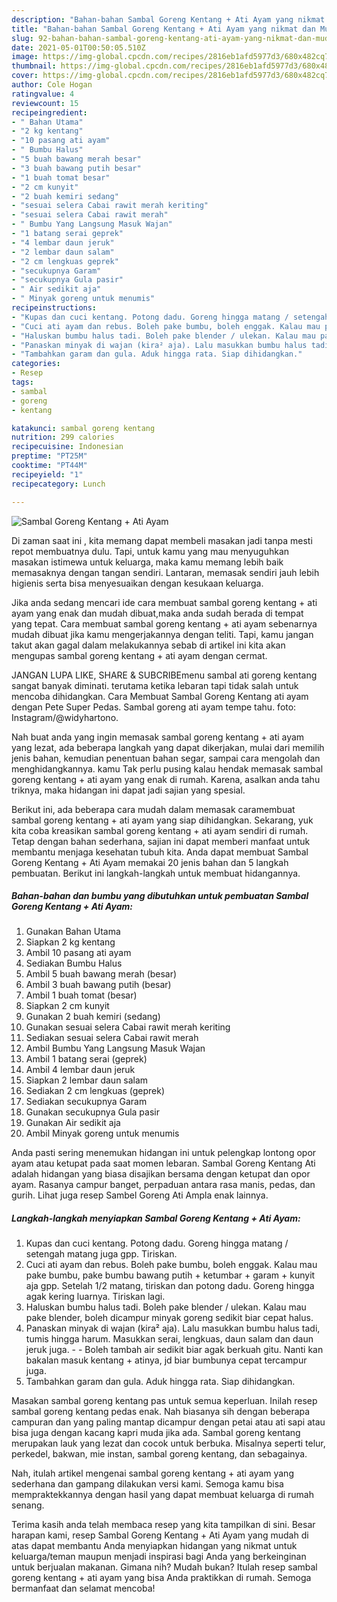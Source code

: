 ```yaml
---
description: "Bahan-bahan Sambal Goreng Kentang + Ati Ayam yang nikmat dan Mudah Dibuat"
title: "Bahan-bahan Sambal Goreng Kentang + Ati Ayam yang nikmat dan Mudah Dibuat"
slug: 92-bahan-bahan-sambal-goreng-kentang-ati-ayam-yang-nikmat-dan-mudah-dibuat
date: 2021-05-01T00:50:05.510Z
image: https://img-global.cpcdn.com/recipes/2816eb1afd5977d3/680x482cq70/sambal-goreng-kentang-ati-ayam-foto-resep-utama.jpg
thumbnail: https://img-global.cpcdn.com/recipes/2816eb1afd5977d3/680x482cq70/sambal-goreng-kentang-ati-ayam-foto-resep-utama.jpg
cover: https://img-global.cpcdn.com/recipes/2816eb1afd5977d3/680x482cq70/sambal-goreng-kentang-ati-ayam-foto-resep-utama.jpg
author: Cole Hogan
ratingvalue: 4
reviewcount: 15
recipeingredient:
- " Bahan Utama"
- "2 kg kentang"
- "10 pasang ati ayam"
- " Bumbu Halus"
- "5 buah bawang merah besar"
- "3 buah bawang putih besar"
- "1 buah tomat besar"
- "2 cm kunyit"
- "2 buah kemiri sedang"
- "sesuai selera Cabai rawit merah keriting"
- "sesuai selera Cabai rawit merah"
- " Bumbu Yang Langsung Masuk Wajan"
- "1 batang serai geprek"
- "4 lembar daun jeruk"
- "2 lembar daun salam"
- "2 cm lengkuas geprek"
- "secukupnya Garam"
- "secukupnya Gula pasir"
- " Air sedikit aja"
- " Minyak goreng untuk menumis"
recipeinstructions:
- "Kupas dan cuci kentang. Potong dadu. Goreng hingga matang / setengah matang juga gpp. Tiriskan."
- "Cuci ati ayam dan rebus. Boleh pake bumbu, boleh enggak. Kalau mau pake bumbu, pake bumbu bawang putih + ketumbar + garam + kunyit aja gpp. Setelah 1/2 matang, tiriskan dan potong dadu. Goreng hingga agak kering luarnya. Tiriskan lagi."
- "Haluskan bumbu halus tadi. Boleh pake blender / ulekan. Kalau mau pake blender, boleh dicampur minyak goreng sedikit biar cepat halus."
- "Panaskan minyak di wajan (kira² aja). Lalu masukkan bumbu halus tadi, tumis hingga harum. Masukkan serai, lengkuas, daun salam dan daun jeruk juga.  Boleh tambah air sedikit biar agak berkuah gitu. Nanti kan bakalan masuk kentang + atinya, jd biar bumbunya cepat tercampur juga."
- "Tambahkan garam dan gula. Aduk hingga rata. Siap dihidangkan."
categories:
- Resep
tags:
- sambal
- goreng
- kentang

katakunci: sambal goreng kentang 
nutrition: 299 calories
recipecuisine: Indonesian
preptime: "PT25M"
cooktime: "PT44M"
recipeyield: "1"
recipecategory: Lunch

---
```



![Sambal Goreng Kentang + Ati Ayam](https://img-global.cpcdn.com/recipes/2816eb1afd5977d3/680x482cq70/sambal-goreng-kentang-ati-ayam-foto-resep-utama.jpg)

Di zaman  saat ini , kita memang dapat membeli masakan jadi tanpa mesti repot membuatnya dulu. Tapi, untuk kamu yang mau menyuguhkan masakan istimewa untuk keluarga, maka kamu memang lebih baik memasaknya dengan tangan sendiri. Lantaran, memasak sendiri jauh lebih higienis serta bisa menyesuaikan dengan kesukaan keluarga.

Jika anda sedang mencari ide cara membuat sambal goreng kentang + ati ayam yang enak dan mudah dibuat,maka anda sudah berada di tempat yang tepat. Cara membuat sambal goreng kentang + ati ayam  sebenarnya mudah dibuat jika kamu mengerjakannya dengan teliti. Tapi, kamu jangan takut akan gagal dalam melakukannya 
sebab di artikel ini kita akan mengupas sambal goreng kentang + ati ayam dengan cermat.  

JANGAN LUPA LIKE, SHARE &amp; SUBCRIBEmenu sambal ati goreng kentang sangat banyak diminati. terutama ketika lebaran tapi tidak salah untuk mencoba dihidangkan. Cara Membuat Sambal Goreng Kentang ati ayam dengan Pete Super Pedas. Sambal goreng ati ayam tempe tahu. foto: Instagram/@widyhartono.

Nah buat anda yang ingin memasak sambal goreng kentang + ati ayam yang lezat, ada beberapa langkah yang dapat dikerjakan, mulai dari memilih jenis bahan, kemudian penentuan bahan segar, sampai cara mengolah dan menghidangkannya. kamu Tak perlu pusing kalau hendak memasak sambal goreng kentang + ati ayam yang enak di rumah. Karena, asalkan anda  tahu triknya, maka hidangan ini dapat jadi sajian yang spesial.

Berikut ini, ada beberapa cara mudah dalam memasak caramembuat sambal goreng kentang + ati ayam yang siap dihidangkan. Sekarang, yuk kita coba kreasikan sambal goreng kentang + ati ayam sendiri di rumah. Tetap dengan bahan sederhana, sajian ini dapat memberi manfaat untuk membantu menjaga kesehatan tubuh kita. Anda dapat membuat Sambal Goreng Kentang + Ati Ayam memakai 20 jenis bahan dan 5 langkah pembuatan. Berikut ini langkah-langkah untuk membuat hidangannya.

<!--inarticleads1-->

##### Bahan-bahan dan bumbu yang dibutuhkan untuk pembuatan Sambal Goreng Kentang + Ati Ayam:

1. Gunakan  Bahan Utama
1. Siapkan 2 kg kentang
1. Ambil 10 pasang ati ayam
1. Sediakan  Bumbu Halus
1. Ambil 5 buah bawang merah (besar)
1. Ambil 3 buah bawang putih (besar)
1. Ambil 1 buah tomat (besar)
1. Siapkan 2 cm kunyit
1. Gunakan 2 buah kemiri (sedang)
1. Gunakan sesuai selera Cabai rawit merah keriting
1. Sediakan sesuai selera Cabai rawit merah
1. Ambil  Bumbu Yang Langsung Masuk Wajan
1. Ambil 1 batang serai (geprek)
1. Ambil 4 lembar daun jeruk
1. Siapkan 2 lembar daun salam
1. Sediakan 2 cm lengkuas (geprek)
1. Sediakan secukupnya Garam
1. Gunakan secukupnya Gula pasir
1. Gunakan  Air sedikit aja
1. Ambil  Minyak goreng untuk menumis


Anda pasti sering menemukan hidangan ini untuk pelengkap lontong opor ayam atau ketupat pada saat momen lebaran. Sambal Goreng Kentang Ati adalah hidangan yang biasa disajikan bersama dengan ketupat dan opor ayam. Rasanya campur banget, perpaduan antara rasa manis, pedas, dan gurih. Lihat juga resep Sambel Goreng Ati Ampla enak lainnya. 

<!--inarticleads2-->

##### Langkah-langkah menyiapkan Sambal Goreng Kentang + Ati Ayam:

1. Kupas dan cuci kentang. Potong dadu. Goreng hingga matang / setengah matang juga gpp. Tiriskan.
1. Cuci ati ayam dan rebus. Boleh pake bumbu, boleh enggak. Kalau mau pake bumbu, pake bumbu bawang putih + ketumbar + garam + kunyit aja gpp. Setelah 1/2 matang, tiriskan dan potong dadu. Goreng hingga agak kering luarnya. Tiriskan lagi.
1. Haluskan bumbu halus tadi. Boleh pake blender / ulekan. Kalau mau pake blender, boleh dicampur minyak goreng sedikit biar cepat halus.
1. Panaskan minyak di wajan (kira² aja). Lalu masukkan bumbu halus tadi, tumis hingga harum. Masukkan serai, lengkuas, daun salam dan daun jeruk juga. -  - Boleh tambah air sedikit biar agak berkuah gitu. Nanti kan bakalan masuk kentang + atinya, jd biar bumbunya cepat tercampur juga.
1. Tambahkan garam dan gula. Aduk hingga rata. Siap dihidangkan.


Masakan sambal goreng kentang pas untuk semua keperluan. Inilah resep sambal goreng kentang pedas enak. Nah biasanya sih dengan beberapa campuran dan yang paling mantap dicampur dengan petai atau ati sapi atau bisa juga dengan kacang kapri muda jika ada. Sambal goreng kentang merupakan lauk yang lezat dan cocok untuk berbuka. Misalnya seperti telur, perkedel, bakwan, mie instan, sambal goreng kentang, dan sebagainya. 

Nah, itulah artikel mengenai  sambal goreng kentang + ati ayam  yang sederhana dan gampang dilakukan versi kami. Semoga kamu bisa mempraktekkannya dengan hasil yang dapat membuat keluarga di rumah senang. 

Terima kasih anda telah membaca resep yang kita tampilkan di sini. Besar harapan kami, resep  Sambal Goreng Kentang + Ati Ayam yang mudah di atas dapat membantu Anda menyiapkan hidangan yang nikmat untuk keluarga/teman maupun menjadi inspirasi bagi Anda yang berkeinginan untuk berjualan makanan. Gimana nih? Mudah bukan? Itulah resep sambal goreng kentang + ati ayam yang bisa Anda praktikkan di rumah. Semoga bermanfaat dan selamat mencoba!

